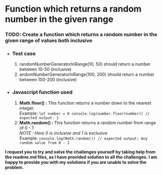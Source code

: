 <h1>Function which returns a random number in the given range</h1>

<h3> TODO: Create a function which returns a random number in the given range of values both inclusive </h3>
<ul>
    <li>
        <h3>Test case</h3>
    </li>
    <ol>
        <li> randomNumberGeneratorInRange(10, 50) should return a number between 10-50 (inclusive)</li>
        <li>andomNumberGeneratorInRange(100, 200) should return a number between 100-200 (inclusive)</li>
    </ol>
</ul>
<ul>
    <li>
        <h3>Javascript function used</h3>
    </li>
    <ol>
        <li> <strong>Math.floor() :</strong> This function returns a number down to the nearest integer.
            <br>
            Example: <code>let number = 0 console.log(number.floor(number)) // expected output: 1</code>
        </li>
        <li>
            <strong>Math.random() : </strong> This function returns a random number from range of 0 - 1
            <br>
            <i>NOTE : Here 0 is inclusive and 1 is exclusive</i>
            <br>
            Example: <code>console.log(Math.random()) // expected output: Any random value from 0 - 1</code>
        </li>
    </ol>
</ul>

<strong><p>I request you to try and solve the challenges yourself by taking help from the readme.md files, as I have provided solution to all the challenges. I am happy to provide you with my solutions if you are unable to solve the problem.</p></strong>